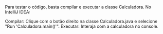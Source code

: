 Para testar o código, basta compilar e executar a classe Calculadora. No IntelliJ IDEA:

Compilar: Clique com o botão direito na classe Calculadora.java e selecione "Run 'Calculadora.main()'".
Executar: Interaja com a calculadora no console.